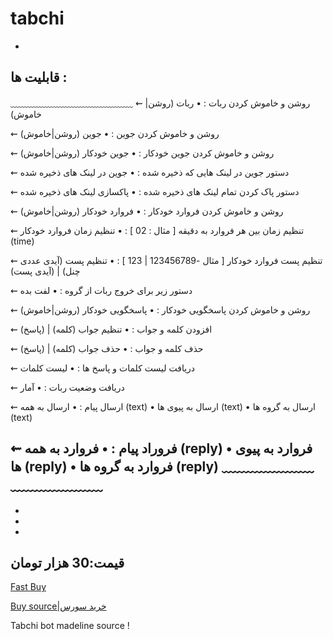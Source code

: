 # tabchi
-
قابلیت ها :
-
 
﹏﹏﹏﹏﹏﹏﹏﹏﹏﹏﹏﹏﹏﹏
⇜ روشن و خاموش کردن ربات :
• ربات (روشن|خاموش)

⇜ روشن و خاموش کردن جوین :
• جوین (روشن|خاموش)

⇜ روشن و خاموش کردن جوین خودکار :
• جوین خودکار (روشن|خاموش)

⇜ دستور جوین در لینک هایی که ذخیره شده :
• جوین در لینک های ذخیره شده

⇜ دستور پاک کردن تمام لینک های ذخیره شده :
• پاکسازی لینک های ذخیره شده

⇜ روشن و خاموش کردن فروارد خودکار :
• فروارد خودکار (روشن|خاموش)

⇜ تنظیم زمان بین هر فروارد به دقیقه [ مثال : 02 ] :
• تنظیم زمان فروارد خودکار (time)

⇜ تنظیم پست فروارد خودکار [ مثال -123456789 | 123 ] :
• تنظیم پست (آیدی عددی چنل) | (آیدی پست)

⇜ دستور زیر برای خروج ربات از گروه :
• لفت بده

⇜ روشن و خاموش کردن پاسخگویی خودکار :
• پاسخگویی خودکار (روشن|خاموش)

⇜ افزودن کلمه و جواب :
• تنظیم جواب (کلمه) | (پاسخ)

⇜ حذف کلمه و جواب :
• حذف جواب (کلمه) | (پاسخ)

⇜ دریافت لیست کلمات و پاسخ ها :
• لیست کلمات

⇜ دریافت وضعیت ربات :
• آمار

⇜ ارسال پیام :
• ارسال به همه (text)
• ارسال به پیوی ها (text)
• ارسال به گروه ها (text)

⇜ فروراد پیام :
• فروارد به همه (reply)
• فروارد به پیوی ها (reply)
• فروارد به گروه ها (reply)
﹏﹏﹏﹏﹏﹏﹏﹏﹏﹏﹏﹏﹏﹏
-
-
-
-
قیمت:30 هزار تومان
-
[Fast Buy](http://idpay.ir/lilmos)

[Buy source|خرید سورس](http:/t.me/lil_mos)



Tabchi bot madeline source !
